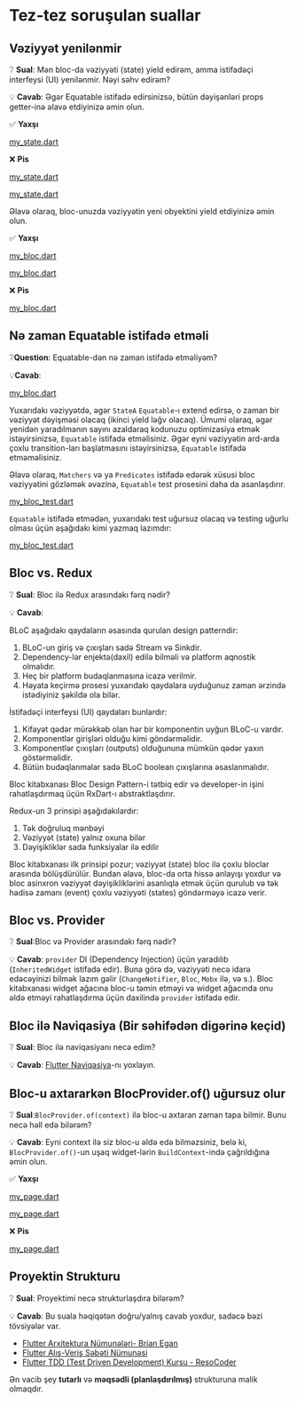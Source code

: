 # Tez-tez soruşulan suallar

## Vəziyyət yenilənmir

❔ **Sual**: Mən bloc-da vəziyyəti (state) yield edirəm, amma istifadəçi interfeysi (UI) yenilənmir. Nəyi səhv edirəm?

💡 **Cavab**: Əgər Equatable istifadə edirsinizsə, bütün dəyişənləri props getter-inə əlavə etdiyinizə əmin olun.

✅ **Yaxşı**

[my_state.dart](../_snippets/faqs/state_not_updating_good_1.dart.md ':include')

❌ **Pis**

[my_state.dart](../_snippets/faqs/state_not_updating_bad_1.dart.md ':include')

[my_state.dart](../_snippets/faqs/state_not_updating_bad_2.dart.md ':include')

Əlavə olaraq, bloc-unuzda vəziyyətin yeni obyektini yield etdiyinizə əmin olun.

✅ **Yaxşı**

[my_bloc.dart](../_snippets/faqs/state_not_updating_good_2.dart.md ':include')

[my_bloc.dart](../_snippets/faqs/state_not_updating_good_3.dart.md ':include')

❌ **Pis**

[my_bloc.dart](../_snippets/faqs/state_not_updating_bad_3.dart.md ':include')

## Nə zaman Equatable istifadə etməli

❔**Question**: Equatable-dən nə zaman istifadə etməliyəm?

💡**Cavab**:

[my_bloc.dart](../_snippets/faqs/equatable_yield.dart.md ':include')

Yuxarıdakı vəziyyətdə, əgər `StateA` `Equatable`-ı extend edirsə, o zaman bir vəziyyət dəyişməsi olacaq (ikinci yield ləğv olacaq).
Ümumi olaraq, əgər yenidən yaradılmanın sayını azaldaraq kodunuzu optimizasiya etmək istəyirsinizsə, `Equatable` istifadə etməlisiniz.
Əgər eyni vəziyyətin ard-arda çoxlu transition-ları başlatmasını istəyirsinizsə, `Equatable` istifadə etməməlisiniz.

Əlavə olaraq, `Matchers` və ya `Predicates` istifadə edərək xüsusi bloc vəziyyətini gözləmək əvəzinə, `Equatable` test prosesini daha da asanlaşdırır.

[my_bloc_test.dart](../_snippets/faqs/equatable_bloc_test.dart.md ':include')

`Equatable` istifadə etmədən, yuxarıdakı test uğursuz olacaq və testing uğurlu olması üçün aşağıdakı kimi yazmaq lazımdır:

[my_bloc_test.dart](../_snippets/faqs/without_equatable_bloc_test.dart.md ':include')

## Bloc vs. Redux

❔ **Sual**: Bloc ilə Redux arasındakı fərq nədir?

💡 **Cavab**:

BLoC aşağıdakı qaydaların əsasında qurulan design patterndir:

1. BLoC-un giriş və çıxışları sadə Stream və Sinkdir.
2. Dependency-lər enjektə(daxil) edilə bilməli və platform aqnostik olmalıdır.
3. Heç bir platform budaqlanmasına icazə verilmir.
4. Həyata keçirmə prosesi yuxarıdakı qaydalara uyduğunuz zaman ərzində istədiyiniz şəkildə ola bilər.

İstifadəçi interfeysi (UI) qaydaları bunlardır:

1. Kifayət qədər mürəkkəb olan hər bir komponentin uyğun BLoC-u vardır.
2. Komponentlər girişləri olduğu kimi göndərməlidir.
3. Komponentlər çıxışları (outputs) olduğununa mümkün qədər yaxın göstərməlidir.
4. Bütün budaqlanmalar sadə BLoC boolean çıxışlarına əsaslanmalıdır.

Bloc kitabxanası Bloc Design Pattern-i tətbiq edir və developer-in işini rahatlaşdırmaq üçün RxDart-ı abstraktlaşdırır.

Redux-un 3 prinsipi aşağıdakılardır:

1. Tək doğruluq mənbəyi
2. Vəziyyət (state) yalnız oxuna bilər
3. Dəyişikliklər sadə funksiyalar ilə edilir

Bloc kitabxanası ilk prinsipi pozur; vəziyyət (state) bloc ilə çoxlu bloclar arasında bölüşdürülür.
Bundan əlavə, bloc-da orta hissə anlayışı yoxdur və bloc asinxron vəziyyət dəyişikliklərini asanlıqla etmək üçün qurulub və tək hadisə zamanı (event) çoxlu vəziyyəti (states) göndərməyə icazə verir.

## Bloc vs. Provider

❔ **Sual**:Bloc və Provider arasındakı fərq nədir?

💡 **Cavab**: `provider` DI (Dependency Injection) üçün yaradılıb (`InheritedWidget` istifadə edir).
Buna görə də, vəziyyəti necə idarə edəcəyinizi bilmək lazım gəlir (`ChangeNotifier`, `Bloc`, `Mobx` ilə, və s.).
Bloc kitabxanası widget ağacına bloc-u təmin etməyi və widget ağacında onu əldə etməyi rahatlaşdırma üçün daxilində `provider` istifadə edir.

## Bloc ilə Naviqasiya (Bir səhifədən digərinə keçid)

❔ **Sual**: Bloc ilə naviqasiyanı necə edim?

💡 **Cavab**: [Flutter Naviqasiya](../recipesflutternavigation.md)-nı yoxlayın.

## Bloc-u axtararkən BlocProvider.of() uğursuz olur

❔ **Sual**:`BlocProvider.of(context)` ilə bloc-u axtaran zaman tapa bilmir. Bunu necə həll edə bilərəm?

💡 **Cavab**: Eyni context ilə siz bloc-u əldə edə bilməzsiniz, belə ki, `BlocProvider.of()`-un uşaq widget-lərin `BuildContext`-ində çağrıldığına əmin olun.

✅ **Yaxşı**

[my_page.dart](../_snippets/faqs/bloc_provider_good_1.dart.md ':include')

[my_page.dart](../_snippets/faqs/bloc_provider_good_2.dart.md ':include')

❌ **Pis**

[my_page.dart](../_snippets/faqs/bloc_provider_bad_1.dart.md ':include')

## Proyektin Strukturu

❔ **Sual**: Proyektimi necə strukturlaşdıra bilərəm?

💡 **Cavab**: Bu suala həqiqətən doğru/yalnış cavab yoxdur, sadəcə bəzi tövsiyələr var.

- [Flutter Arxitektura Nümunələri- Brian Egan](https://github.com/brianegan/flutter_architecture_samples/tree/master/bloc_library)
- [Flutter Alış-Veriş Səbəti Nümunəsi](https://github.com/felangel/bloc/tree/master/examples/flutter_shopping_cart)
- [Flutter TDD (Test Driven Development) Kursu - ResoCoder](https://github.com/ResoCoder/flutter-tdd-clean-architecture-course)

Ən vacib şey **tutarlı** və **məqsədli (planlaşdırılmış)** strukturuna malik olmaqdır.

